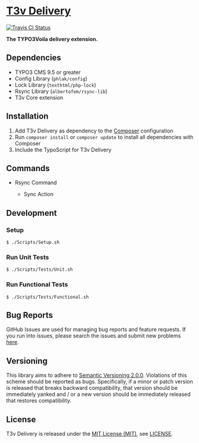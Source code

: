 [T3v Delivery]
==============

[![Travis CI Status][Travis CI Status]][Travis CI]

**The TYPO3Voila delivery extension.**

Dependencies
------------

* TYPO3 CMS 9.5 or greater
* Config Library (`phlak/config`)
* Lock Library (`texthtml/php-lock`)
* Rsync Library (`albertofem/rsync-lib`)
* T3v Core extension

Installation
------------

1. Add T3v Delivery as dependency to the [Composer] configuration
2. Run `composer install` or `composer update` to install all dependencies with Composer
3. Include the TypoScript for T3v Delivery

Commands
--------

* Rsync Command

    * Sync Action

Development
-----------

### Setup

```
$ ./Scripts/Setup.sh
```

### Run Unit Tests

```
$ ./Scripts/Tests/Unit.sh
```

### Run Functional Tests

```
$ ./Scripts/Tests/Functional.sh
```

Bug Reports
-----------

GitHub Issues are used for managing bug reports and feature requests. If you run into issues, please search the issues
and submit new problems [here].

Versioning
----------

This library aims to adhere to [Semantic Versioning 2.0.0]. Violations of this scheme should be reported as bugs.
Specifically, if a minor or patch version is released that breaks backward compatibility, that version should be
immediately yanked and / or a new version should be immediately released that restores compatibility.

License
-------

T3v Delivery is released under the [MIT License (MIT)], see [LICENSE].

[Acceptance testing TYPO3]: https://wiki.typo3.org/Acceptance_testing "Acceptance testing TYPO3"
[Automated testing TYPO3]: https://wiki.typo3.org/Automated_testing "Automated testing TYPO3"
[Composer]: https://getcomposer.org "Dependency Manager for PHP"
[Functional testing TYPO3]: https://wiki.typo3.org/Functional_testing "Functional testing TYPO3"
[here]: https://github.com/t3v/t3v_delivery/issues "GitHub Issue Tracker"
[LICENSE]: https://raw.githubusercontent.com/t3v/t3v_delivery/master/LICENSE "License"
[MIT License (MIT)]: http://opensource.org/licenses/MIT "The MIT License (MIT)"
[Semantic Versioning 2.0.0]: http://semver.org "Semantic Versioning 2.0.0"
[T3v Delivery]: https://t3v.github.io/t3v_delivery/ "The TYPO3Voila delivery extension."
[Travis CI]: https://travis-ci.org/t3v/t3v_delivery "T3v Delivery at Travis CI"
[Travis CI Status]: https://img.shields.io/travis/t3v/t3v_delivery.svg?style=flat "Travis CI Status"
[TYPO3voila]: https://github.com/t3v "“UH LÁLÁ, TYPO3!”"
[Unit Testing TYPO3]: https://wiki.typo3.org/Unit_Testing_TYPO3 "Unit testing TYPO3"
